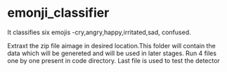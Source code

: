 # emonji_classifier

It classifies six emojis -cry,angry,happy,irritated,sad, confused.

Extraxt the zip file aimage in desired location.This folder will contain the data which will be genereted and will be used in later stages.
Run 4 files one by one present in code directory.
Last file is used to test the detector
